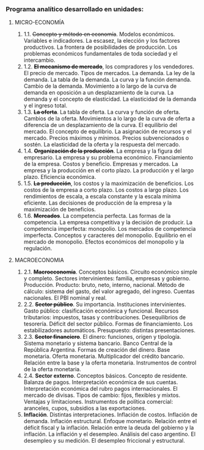 	 
### Programa analítico desarrollado en unidades:
1. MICRO-ECONOMÍA 
	1. 1.1. ~~Concepto y método en economía~~. Modelos económicos. Variables e indicadores.
 La escasez, la elección y los factores productivos. La frontera de posibilidades de producción. Los problemas económicos fundamentales de toda sociedad y el intercambio. 
	2. 1.2. ~~**El mecanismo de mercado**~~, los compradores y los vendedores. El precio de mercado. Tipos de mercados. La demanda. La ley de la demanda. La tabla de la demanda. La curva y la función demanda. Cambio de la demanda. Movimiento a lo largo de la curva de demanda en oposición a un desplazamiento de la curva. La demanda y el concepto de elasticidad. La elasticidad de la demanda y el ingreso total.
	3. 1.3. ~~**La oferta**~~. La tabla de oferta. La curva y función de oferta. Cambios de la oferta. Movimientos a lo largo de la curva de oferta a diferencia de un desplazamiento de la curva. El equilibrio del mercado. El concepto de equilibrio. La asignación de recursos y el mercado. Precios máximos y mínimos. Precios subvencionados o sostén. La elasticidad de la oferta y la respuesta del mercado.
	4. 1.4. **~~Organización de la producción~~**. La empresa y la figura del empresario. La empresa y su problema económico. Financiamiento de la empresa. Costos y beneficio. Empresas y mercados. La empresa y la producción en el corto plazo. La producción y el largo plazo. Eficiencia económica. 
	5. 1.5. **~~La producción~~**, los costos y la maximización de beneficios. Los costos de la empresa a corto plazo. Los costos a largo plazo. Los rendimientos de escala, a escala constante y la escala mínima eficiente. Las decisiones de producción de la empresa y la maximización de beneficios.
	6. 1.6. **~~Mercados~~**. La competencia perfecta. Las formas de la competencia. La empresa competitiva y la decisión de producir. La competencia imperfecta: monopolio. Los mercados de competencia imperfecta. Conceptos y caracteres del monopolio. Equilibrio en el mercado de monopolio. Efectos económicos del monopolio y la regulación.

2. MACROECONOMIA
	1. 2.1. **~~Macroeconomía~~**. Conceptos básicos. Circuito económico simple y completo. Sectores intervinientes: familia, empresas y gobierno. Producción. Producto: bruto, neto, interno, nacional. Método de cálculo: sistema del gasto, del valor agregado, del ingreso. Cuentas nacionales. El PBI nominal y real.
	2. 2.2. ~~**Sector público**~~. Su importancia. Instituciones intervinientes. Gasto público: clasificación económica y funcional. Recursos tributarios: impuestos, tasas y contribuciones. Desequilibrios de tesorería. Déficit del sector público. Formas de financiamiento. Los estabilizadores automáticos. Presupuesto: distintas presentaciones.
	3. 2.3. **~~Sector financiero~~**. El dinero: funciones, origen y tipología. Sistema monetario y sistema bancario. Banco Central de la República Argentina. Formas de creación del dinero. Base monetaria. Oferta monetaria. Multiplicador del crédito bancario. Relación entre la base y la oferta monetaria. Instrumentos de control de la oferta monetaria.
	4. 2.4. **Sector externo**. Conceptos básicos. Concepto de residente. Balanza de pagos. Interpretación económica de sus cuentas. Interpretación económica del rubro pagos internacionales. El mercado de divisas. Tipos de cambio: fijos, flexibles y mixtos. Ventajas y limitaciones. Instrumentos de política comercial: aranceles, cupos, subsidios a las exportaciones.
	5. **Inflación**. Distintas interpretaciones. Inflación de costos. Inflación de demanda. Inflación estructural. Enfoque monetario. Relación entre el déficit fiscal y la inflación. Relación entre la deuda del gobierno y la inflación. La inflación y el desempleo. Análisis del caso argentino. El desempleo y su medición. El desempleo friccional y estructural.
